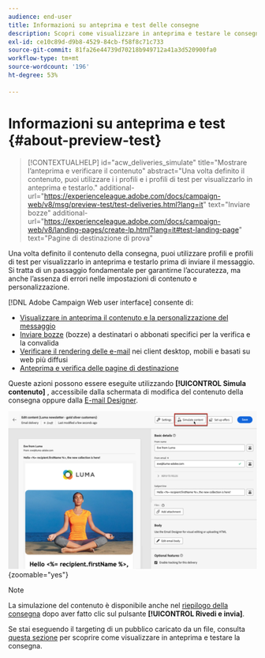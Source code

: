```yaml
---
audience: end-user
title: Informazioni su anteprima e test delle consegne
description: Scopri come visualizzare in anteprima e testare le consegne
exl-id: ce10c89d-d9b8-4529-84cb-f58f8c71c733
source-git-commit: 81fa26e44739d70218b949712a41a3d520900fa0
workflow-type: tm+mt
source-wordcount: '196'
ht-degree: 53%

---
```


# Informazioni su anteprima e test {#about-preview-test}

>[!CONTEXTUALHELP]
>id="acw_deliveries_simulate"
>title="Mostrare l’anteprima e verificare il contenuto"
>abstract="Una volta definito il contenuto, puoi utilizzare i i profili e i profili di test per visualizzarlo in anteprima e testarlo."
>additional-url="https://experienceleague.adobe.com/docs/campaign-web/v8/msg/preview-test/test-deliveries.html?lang=it" text="Inviare bozze"
>additional-url="https://experienceleague.adobe.com/docs/campaign-web/v8/landing-pages/create-lp.html?lang=it#test-landing-page" text="Pagine di destinazione di prova"

Una volta definito il contenuto della consegna, puoi utilizzare profili e profili di test per visualizzarlo in anteprima e testarlo prima di inviare il messaggio. Si tratta di un passaggio fondamentale per garantirne l’accuratezza, ma anche l’assenza di errori nelle impostazioni di contenuto e personalizzazione.

[!DNL Adobe Campaign Web user interface] consente di:

* [Visualizzare in anteprima il contenuto e la personalizzazione del messaggio](preview-content.md)
* [Inviare bozze](test-deliveries.md) (bozze) a destinatari o abbonati specifici per la verifica e la convalida
* [Verificare il rendering delle e-mail](email-rendering.md) nei client desktop, mobili e basati su web più diffusi
* [Anteprima e verifica delle pagine di destinazione](../landing-pages/create-lp.md#test-landing-page)

Queste azioni possono essere eseguite utilizzando **[!UICONTROL Simula contenuto]** , accessibile dalla schermata di modifica del contenuto della consegna oppure dalla [E-mail Designer](../email/get-started-email-designer.md).

![](assets/simulate-button.png){zoomable=&quot;yes&quot;}

>[!NOTE]
>
>La simulazione del contenuto è disponibile anche nel [riepilogo della consegna](../monitor/prepare-send.md) dopo aver fatto clic sul pulsante **[!UICONTROL Rivedi e invia]**.
>
>Se stai eseguendo il targeting di un pubblico caricato da un file, consulta [questa sezione](../audience/file-audience.md#preview--test-your-email-test) per scoprire come visualizzare in anteprima e testare la consegna.
